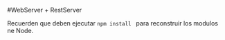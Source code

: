 #WebServer + RestServer

Recuerden que deben ejecutar ```npm install ``` para reconstruir los modulos ne Node.